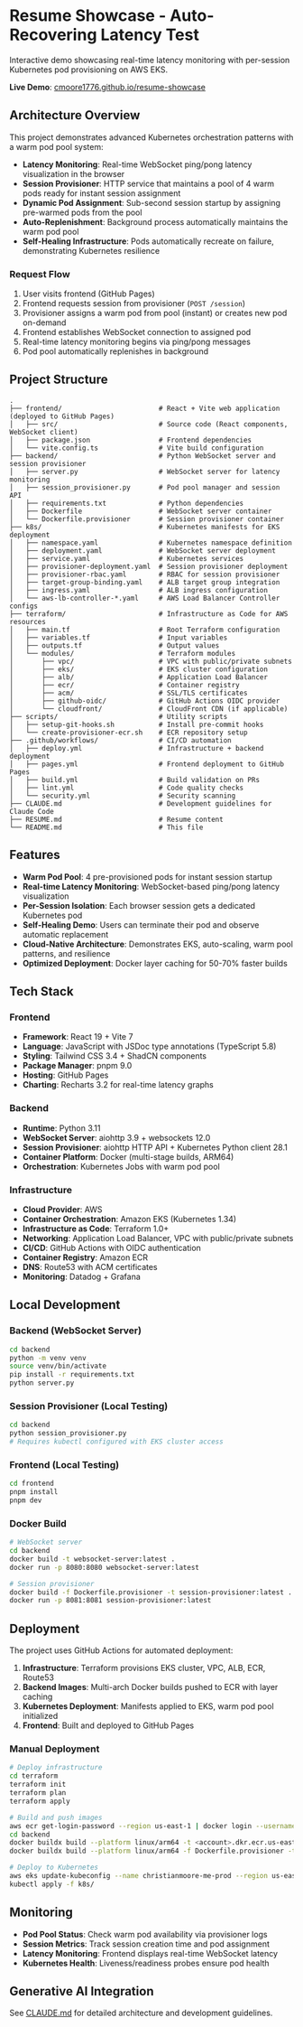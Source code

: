 # Resume Showcase - Auto-Recovering Latency Test

Interactive demo showcasing real-time latency monitoring with per-session Kubernetes pod provisioning on AWS EKS.

**Live Demo**: [cmoore1776.github.io/resume-showcase](https://cmoore1776.github.io/resume-showcase/)

## Architecture Overview

This project demonstrates advanced Kubernetes orchestration patterns with a warm pod pool system:

- **Latency Monitoring**: Real-time WebSocket ping/pong latency visualization in the browser
- **Session Provisioner**: HTTP service that maintains a pool of 4 warm pods ready for instant session assignment
- **Dynamic Pod Assignment**: Sub-second session startup by assigning pre-warmed pods from the pool
- **Auto-Replenishment**: Background process automatically maintains the warm pod pool
- **Self-Healing Infrastructure**: Pods automatically recreate on failure, demonstrating Kubernetes resilience

### Request Flow

1. User visits frontend (GitHub Pages)
2. Frontend requests session from provisioner (`POST /session`)
3. Provisioner assigns a warm pod from pool (instant) or creates new pod on-demand
4. Frontend establishes WebSocket connection to assigned pod
5. Real-time latency monitoring begins via ping/pong messages
6. Pod pool automatically replenishes in background

## Project Structure

```
.
├── frontend/                        # React + Vite web application (deployed to GitHub Pages)
│   ├── src/                         # Source code (React components, WebSocket client)
│   ├── package.json                 # Frontend dependencies
│   └── vite.config.ts               # Vite build configuration
├── backend/                         # Python WebSocket server and session provisioner
│   ├── server.py                    # WebSocket server for latency monitoring
│   ├── session_provisioner.py       # Pod pool manager and session API
│   ├── requirements.txt             # Python dependencies
│   ├── Dockerfile                   # WebSocket server container
│   └── Dockerfile.provisioner       # Session provisioner container
├── k8s/                             # Kubernetes manifests for EKS deployment
│   ├── namespace.yaml               # Kubernetes namespace definition
│   ├── deployment.yaml              # WebSocket server deployment
│   ├── service.yaml                 # Kubernetes services
│   ├── provisioner-deployment.yaml  # Session provisioner deployment
│   ├── provisioner-rbac.yaml        # RBAC for session provisioner
│   ├── target-group-binding.yaml    # ALB target group integration
│   ├── ingress.yaml                 # ALB ingress configuration
│   └── aws-lb-controller-*.yaml     # AWS Load Balancer Controller configs
├── terraform/                       # Infrastructure as Code for AWS resources
│   ├── main.tf                      # Root Terraform configuration
│   ├── variables.tf                 # Input variables
│   ├── outputs.tf                   # Output values
│   └── modules/                     # Terraform modules
│       ├── vpc/                     # VPC with public/private subnets
│       ├── eks/                     # EKS cluster configuration
│       ├── alb/                     # Application Load Balancer
│       ├── ecr/                     # Container registry
│       ├── acm/                     # SSL/TLS certificates
│       ├── github-oidc/             # GitHub Actions OIDC provider
│       └── cloudfront/              # CloudFront CDN (if applicable)
├── scripts/                         # Utility scripts
│   ├── setup-git-hooks.sh           # Install pre-commit hooks
│   └── create-provisioner-ecr.sh    # ECR repository setup
├── .github/workflows/               # CI/CD automation
│   ├── deploy.yml                   # Infrastructure + backend deployment
│   ├── pages.yml                    # Frontend deployment to GitHub Pages
│   ├── build.yml                    # Build validation on PRs
│   ├── lint.yml                     # Code quality checks
│   └── security.yml                 # Security scanning
├── CLAUDE.md                        # Development guidelines for Claude Code
├── RESUME.md                        # Resume content
└── README.md                        # This file
```

## Features

- **Warm Pod Pool**: 4 pre-provisioned pods for instant session startup
- **Real-time Latency Monitoring**: WebSocket-based ping/pong latency visualization
- **Per-Session Isolation**: Each browser session gets a dedicated Kubernetes pod
- **Self-Healing Demo**: Users can terminate their pod and observe automatic replacement
- **Cloud-Native Architecture**: Demonstrates EKS, auto-scaling, warm pool patterns, and resilience
- **Optimized Deployment**: Docker layer caching for 50-70% faster builds

## Tech Stack

### Frontend

- **Framework**: React 19 + Vite 7
- **Language**: JavaScript with JSDoc type annotations (TypeScript 5.8)
- **Styling**: Tailwind CSS 3.4 + ShadCN components
- **Package Manager**: pnpm 9.0
- **Hosting**: GitHub Pages
- **Charting**: Recharts 3.2 for real-time latency graphs

### Backend

- **Runtime**: Python 3.11
- **WebSocket Server**: aiohttp 3.9 + websockets 12.0
- **Session Provisioner**: aiohttp HTTP API + Kubernetes Python client 28.1
- **Container Platform**: Docker (multi-stage builds, ARM64)
- **Orchestration**: Kubernetes Jobs with warm pod pool

### Infrastructure

- **Cloud Provider**: AWS
- **Container Orchestration**: Amazon EKS (Kubernetes 1.34)
- **Infrastructure as Code**: Terraform 1.0+
- **Networking**: Application Load Balancer, VPC with public/private subnets
- **CI/CD**: GitHub Actions with OIDC authentication
- **Container Registry**: Amazon ECR
- **DNS**: Route53 with ACM certificates
- **Monitoring**: Datadog + Grafana

## Local Development

### Backend (WebSocket Server)

```bash
cd backend
python -m venv venv
source venv/bin/activate
pip install -r requirements.txt
python server.py
```

### Session Provisioner (Local Testing)

```bash
cd backend
python session_provisioner.py
# Requires kubectl configured with EKS cluster access
```

### Frontend (Local Testing)

```bash
cd frontend
pnpm install
pnpm dev
```

### Docker Build

```bash
# WebSocket server
cd backend
docker build -t websocket-server:latest .
docker run -p 8080:8080 websocket-server:latest

# Session provisioner
docker build -f Dockerfile.provisioner -t session-provisioner:latest .
docker run -p 8081:8081 session-provisioner:latest
```

## Deployment

The project uses GitHub Actions for automated deployment:

1. **Infrastructure**: Terraform provisions EKS cluster, VPC, ALB, ECR, Route53
2. **Backend Images**: Multi-arch Docker builds pushed to ECR with layer caching
3. **Kubernetes Deployment**: Manifests applied to EKS, warm pod pool initialized
4. **Frontend**: Built and deployed to GitHub Pages

### Manual Deployment

```bash
# Deploy infrastructure
cd terraform
terraform init
terraform plan
terraform apply

# Build and push images
aws ecr get-login-password --region us-east-1 | docker login --username AWS --password-stdin <account>.dkr.ecr.us-east-1.amazonaws.com
cd backend
docker buildx build --platform linux/arm64 -t <account>.dkr.ecr.us-east-1.amazonaws.com/websocket-server:latest --push .
docker buildx build --platform linux/arm64 -f Dockerfile.provisioner -t <account>.dkr.ecr.us-east-1.amazonaws.com/session-provisioner:latest --push .

# Deploy to Kubernetes
aws eks update-kubeconfig --name christianmoore-me-prod --region us-east-1
kubectl apply -f k8s/
```

## Monitoring

- **Pod Pool Status**: Check warm pod availability via provisioner logs
- **Session Metrics**: Track session creation time and pod assignment
- **Latency Monitoring**: Frontend displays real-time WebSocket latency
- **Kubernetes Health**: Liveness/readiness probes ensure pod health

## Generative AI Integration

See [CLAUDE.md](./CLAUDE.md) for detailed architecture and development guidelines.
